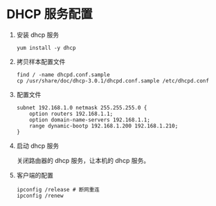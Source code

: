 # DHCP 服务配置

1. 安装 dhcp 服务

	```
	yum install -y dhcp
	```
	
2. 拷贝样本配置文件

	```
	find / -name dhcpd.conf.sample
	cp /usr/share/doc/dhcp-3.0.1/dhcpd.conf.sample /etc/dhcpd.conf
	```
	
3. 配置文件

	```
	subnet 192.168.1.0 netmask 255.255.255.0 {
		option routers 192.168.1.1;
		option domain-name-servers 192.168.1.1;
		range dynamic-bootp 192.168.1.200 192.168.1.210;
	}
	```

4. 启动 dhcp 服务

	关闭路由器的 dhcp 服务，让本机的 dhcp 服务。
	
5. 客户端的配置

	```
	ipconfig /release # 断网重连
	ipconfig /renew
	```

